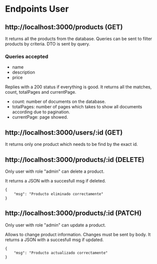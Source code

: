 # Endpoints User

## http://localhost:3000/products (GET)

It returns all the products from the database. Queries can be sent to filter products by criteria. DTO is sent by query.

### Queries accepted

- name
- description
- price

Replies with a 200 status if everything is good. It returns all the matches, count, totalPages and currentPage.

- count: number of documents on the database.
- totalPages: number of pages which takes to show all documents according due to pagination.
- currentPage: page showed.

## http://localhost:3000/users/:id (GET)

It returns only one product which needs to be find by the exact id.

## http://localhost:3000/products/:id (DELETE)

Only user with role "admin" can delete a product.

It returns a JSON with a succesfull msg if deleted.

```
{
    "msg": "Producto eliminado correctamente"
}
```

## http://localhost:3000/products/:id (PATCH)

Only user with role "admin" can update a product.

Allows to change product information. Changes must be sent by body. It returns a JSON with a succesfull msg if updated.

```
{
    "msg": "Producto actualizado correctamente"
}
```
